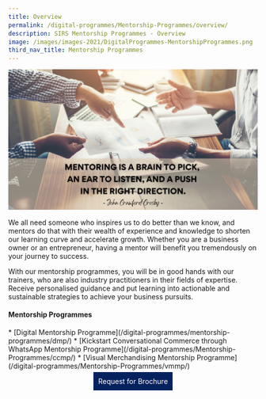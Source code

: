 ```yaml
---
title: Overview
permalink: /digital-programmes/Mentorship-Programmes/overview/
description: SIRS Mentorship Programmes - Overview
image: /images/images-2021/DigitalProgrammes-MentorshipProgrammes.png
third_nav_title: Mentorship Programmes
---
```

![SIRS Mentorship Programmes](/images/images-2021/DigitalProgrammes-MentorshipProgrammes.png)

We all need someone who inspires us to do better than we know, and mentors do that with their wealth of experience and knowledge to shorten our learning curve and accelerate growth. Whether you are a business owner or an entrepreneur, having a mentor will benefit you tremendously on your journey to success. 

With our mentorship programmes, you will be in good hands with our trainers, who are also industry practitioners in their fields of expertise. Receive personalised guidance and put learning into actionable and sustainable strategies to achieve your business pursuits. 

<h4>Mentorship Programmes</h4>
* [Digital Mentorship Programme](/digital-programmes/mentorship-programmes/dmp/)
* [Kickstart Conversational Commerce through WhatsApp Mentorship Programme](/digital-programmes/Mentorship-Programmes/ccmp/)
* [Visual Merchandising Mentorship Programme](/digital-programmes/Mentorship-Programmes/vmmp/)
    
<center><a href="https://form.gov.sg/631169e5a71dde00130a7f1e" style="background-color:#06225e; border:white; color:white; padding: 10px 10px; text-align:center; display:inline-block; margin: 4px 2px; cursor:pointer;text-decoration:none;">Request for Brochure</a></center>
